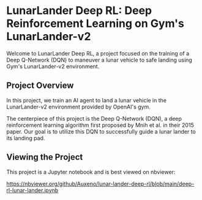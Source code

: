 # LunarLander Deep RL: Deep Reinforcement Learning on Gym's LunarLander-v2
Welcome to LunarLander Deep RL, a project focused on the training of a Deep Q-Network (DQN) to maneuver a lunar vehicle to safe landing using Gym's LunarLander-v2 environment.

## Project Overview
In this project, we train an AI agent to land a lunar vehicle in the LunarLander-v2 environment provided by OpenAI's gym.

The centerpiece of this project is the Deep Q-Network (DQN), a deep reinforcement learning algorithm first proposed by Mnih et al. in their 2015 paper. Our goal is to utilize this DQN to successfully guide a lunar lander to its landing pad.

## Viewing the Project
This project is a Jupyter notebook and is best viewed on nbviewer:

https://nbviewer.org/github/Auxeno/lunar-lander-deep-rl/blob/main/deep-rl-lunar-lander.ipynb

